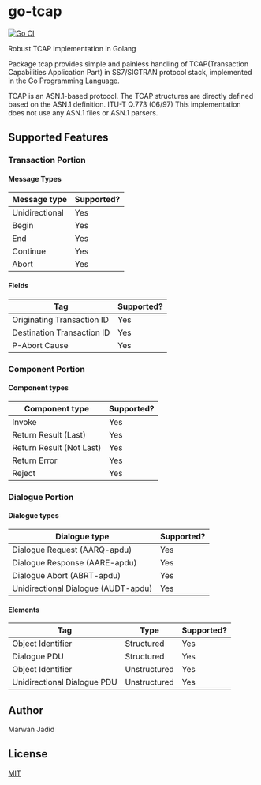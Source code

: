# go-tcap

[![Go CI](https://github.com/gomaja/go-tcap/actions/workflows/ci.yml/badge.svg)](https://github.com/gomaja/go-tcap/actions/workflows/ci.yml)

Robust TCAP implementation in Golang

Package tcap provides simple and painless handling of TCAP(Transaction Capabilities Application Part) in SS7/SIGTRAN protocol stack, implemented in the Go Programming Language.

TCAP is an ASN.1-based protocol. The TCAP structures are directly defined based on the ASN.1 definition. ITU-T Q.773 (06/97)
This implementation does not use any ASN.1 files or ASN.1 parsers.

## Supported Features

### Transaction Portion

#### Message Types

| Message type   | Supported? |
|----------------|------------|
| Unidirectional | Yes        |
| Begin          | Yes        |
| End            | Yes        |
| Continue       | Yes        |
| Abort          | Yes        |

#### Fields

| Tag                        | Supported? |
|----------------------------|------------|
| Originating Transaction ID | Yes        |
| Destination Transaction ID | Yes        |
| P-Abort Cause              | Yes        |

### Component Portion

#### Component types

| Component type           | Supported? |
|--------------------------|------------|
| Invoke                   | Yes        |
| Return Result (Last)     | Yes        |
| Return Result (Not Last) | Yes        |
| Return Error             | Yes        |
| Reject                   | Yes        |


### Dialogue Portion

#### Dialogue types

| Dialogue type                       | Supported? |
|-------------------------------------|------------|
| Dialogue Request (AARQ-apdu)        | Yes        |
| Dialogue Response (AARE-apdu)       | Yes        |
| Dialogue Abort (ABRT-apdu)          | Yes        |
| Unidirectional Dialogue (AUDT-apdu) | Yes        |

#### Elements

| Tag                         | Type         | Supported? |
|-----------------------------|--------------|------------|
| Object Identifier           | Structured   | Yes        |
| Dialogue PDU                | Structured   | Yes        |
| Object Identifier           | Unstructured | Yes        |
| Unidirectional Dialogue PDU | Unstructured | Yes        |


## Author

Marwan Jadid

## License

[MIT](https://github.com/gomaja/go-tcap/blob/main/LICENSE)
